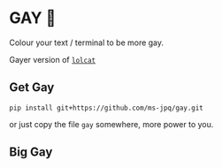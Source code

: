 # GAY 🌈

Colour your text / terminal to be more gay.

Gayer version of [`lolcat`](https://github.com/busyloop/lolcat)

## Get Gay

`pip install git+https://github.com/ms-jpq/gay.git`

or just copy the file `gay` somewhere, more power to you.

## Big Gay
